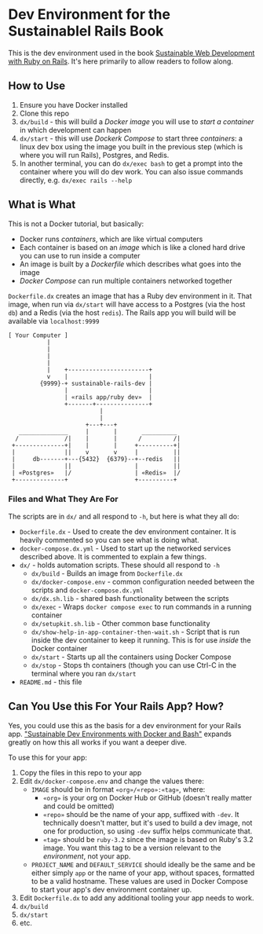 # Dev Environment for the Sustainablel Rails Book

This is the dev environment used in the book [Sustainable Web Development with Ruby on Rails](https://sustainable-rails.com).
It's here primarily to allow readers to follow along.

## How to Use

1. Ensure you have Docker installed
1. Clone this repo
1. `dx/build` - this will build a *Docker image* you will use to *start a container* in which development can happen
1. `dx/start` - this will use *Dockerk Compose* to start three *containers*: a linux dev box using the image you built in the previous step (which is where you will run Rails), Postgres, and Redis.
1. In another terminal, you can do `dx/exec bash` to get a prompt into the container where you will do dev work.  You can also issue commands directly, e.g. `dx/exec rails --help`

## What is What

This is not a Docker tutorial, but basically:

* Docker runs *containers*, which are like virtual computers
* Each container is based on an *image* which is like a cloned hard drive you can use to run inside a computer
* An image is built by a *Dockerfile* which describes what goes into the image
* *Docker Compose* can run multiple containers networked together

`Dockerfile.dx` creates an image that has a Ruby dev environment in it.  That image, when run via `dx/start` will have access to
a Postgres (via the host `db`) and a Redis (via the host `redis`).  The Rails app you will build will be available via
`localhost:9999`

```
[ Your Computer ]
           |
           |
           |
           |
           |    +-----------------------+
           v    |                       |
         {9999}-+ sustainable-rails-dev |
                |                       |
                | «rails app/ruby dev»  |
                +-------+---------------+
                          |
                          |
                      +---+---+
   ______________     |       |       __________
  /             /|    |       |      /         /|
 +--------------+|    |       |     +----------+|
 |              ||    v       v     |          ||
 |     db-------+---{5432}  {6379}--+--redis   ||
 |              ||                  |          ||
 | «Postgres»   |/                  | «Redis»  |/
 +--------------+                   +----------+ 
```

### Files and What They Are For
The scripts are in `dx/` and all respond to `-h`, but here is what they all do:

* `Dockerfile.dx` - Used to create the dev environment container. It is heavily commented so you can see what is doing what.
* `docker-compose.dx.yml` - Used to start up the networked services described above. It is commented to explain a few things.
* `dx/` - holds automation scripts. These should all respond to `-h`
  - `dx/build` - Builds an image from `Dockerfile.dx`
  - `dx/docker-compose.env` - common configuration needed between the scripts and `docker-compose.dx.yml`
  - `dx/dx.sh.lib` - shared bash functionality between the scripts
  - `dx/exec` - Wraps `docker compose exec` to run commands in a running container
  - `dx/setupkit.sh.lib` - Other common base functionality
  - `dx/show-help-in-app-container-then-wait.sh` - Script that is run inside the dev container to keep it running. This is for use *inside* the Docker container
  - `dx/start` - Starts up all the containers using Docker Compose
  - `dx/stop` - Stops th containers (though you can use Ctrl-C in the terminal where you ran `dx/start`
* `README.md` - this file

## Can You Use this For Your Rails App? How?

Yes, you could use this as the basis for a dev environment for your Rails app.  ["Sustainable Dev Environments with Docker and Bash"](https://devbox.computer) expands greatly on how this all works if you want a deeper dive.

To use this for your app:

1. Copy the files in this repo to your app
1. Edit `dx/docker-compose.env` and change the values there:
   - `IMAGE` should be in format `«org»/«repo»:«tag»`, where:
      * `«org»` is your org on Docker Hub or GitHub (doesn't really matter and could be omitted)
      * `«repo»` should be the name of your app, suffixed with `-dev`. It technically doesn't matter, but it's used to build a dev image, not one for production, so using `-dev` suffix helps communicate that.
      * `«tag»` should be `ruby-3.2` since the image is based on Ruby's 3.2 image.  You want this tag to be a version relevant to
      the *environment*, not your app.
   - `PROJECT_NAME` and `DEFAULT_SERVICE` should ideally be the same and be either simply `app` or the name of your app, without
   spaces, formatted to be a valid hostname.  These values are used in Docker Compose to start your app's dev environment
   container up.
1. Edit `Dockerfile.dx` to add any additional tooling your app needs to work.
1. `dx/build`
1. `dx/start`
1. etc.

